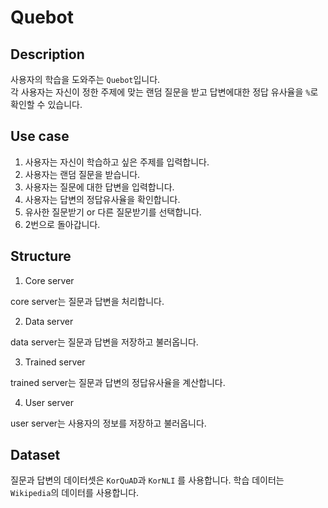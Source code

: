 # Quebot

## Description
사용자의 학습을 도와주는 `Quebot`입니다.\
각 사용자는 자신이 정한 주제에 맞는 랜덤 질문을 받고 답변에대한 정답 유사율을 `%`로 확인할 수 있습니다.

## Use case
1. 사용자는 자신이 학습하고 싶은 주제를 입력합니다.
2. 사용자는 랜덤 질문을 받습니다.
3. 사용자는 질문에 대한 답변을 입력합니다.
4. 사용자는 답변의 정답유사율을 확인합니다.
5. 유사한 질문받기 or 다른 질문받기를 선택합니다.
6. 2번으로 돌아갑니다.

## Structure
1. Core server

core server는 질문과 답변을 처리합니다.

2. Data server

data server는 질문과 답변을 저장하고 불러옵니다.

3. Trained server
   
trained server는 질문과 답변의 정답유사율을 계산합니다.

4. User server

user server는 사용자의 정보를 저장하고 불러옵니다.

## Dataset
질문과 답변의 데이터셋은 `KorQuAD`과 `KorNLI` 를 사용합니다.
학습 데이터는 `Wikipedia`의 데이터를 사용합니다.

